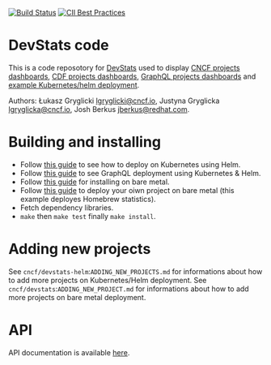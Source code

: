 [![Build Status](https://travis-ci.org/cncf/devstatscode.svg?branch=master)](https://travis-ci.org/cncf/devstatscode)
[![CII Best Practices](https://bestpractices.coreinfrastructure.org/projects/1357/badge)](https://bestpractices.coreinfrastructure.org/projects/1357)

# DevStats code

This is a code reposotory for [DevStats](https://github.com/cncf/devstats) used to display [CNCF projects dashboards](https://devstats.cncf.io), [CDF projects dashboards](https://devstats.cd.foundation), [GraphQL projects dashboards](https://devstats.graphql.org) and [example Kubernetes/helm deployment](https://cncf.devstats-demo.net).

Authors: Łukasz Gryglicki <lgryglicki@cncf.io>, Justyna Gryglicka <lgryglicka@cncf.io>, Josh Berkus <jberkus@redhat.com>.

# Building and installing

- Follow [this guide](https://github.com/cncf/devstats-helm-example/blob/master/README.md) to see how to deploy on Kubernetes using Helm.
- Follow [this guide](https://github.com/cncf/devstats-helm-graphql/blob/master/README.md) to see GraphQL deployment using Kubernetes & Helm.
- Follow [this guide](https://github.com/cncf/devstats/blob/master/INSTALL_UBUNTU18.md#devstats-installation-on-ubuntu) for installing on bare metal.
- Follow [this guide](https://github.com/cncf/devstats-example/blob/master/README.md) to deploy your oiwn project on bare metal (this example deployes Homebrew statistics).
- Fetch dependency libraries.
- `make` then `make test` finally `make install`.

# Adding new projects

See `cncf/devstats-helm`:`ADDING_NEW_PROJECTS.md` for informations about how to add more projects on Kubernetes/Helm deployment.
See `cncf/devstats`:`ADDING_NEW_PROJECT.md` for informations about how to add more projects on bare metal deployment.

# API

API documentation is available [here](https://github.com/cncf/devstatscode/blob/master/API.md).

